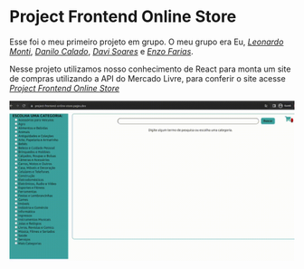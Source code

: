 # Project Frontend Online Store

Esse foi o meu primeiro projeto em grupo. O meu grupo era Eu, _[Leonardo Monti](https://github.com/LeonardoMonti)_, _[Danilo Calado](https://github.com/DaniloCalado)_, _[Davi Soares](https://github.com/davisoaresc)_ e _[Enzo Farias](https://github.com/fariasao)_. 

Nesse projeto utilizamos nosso conhecimento de React para monta um site de compras utilizando a API do Mercado Livre, para conferir o site acesse _[Project Frontend Online Store](https://project-frontend-online-store.pages.dev/)_

<img src="frontend-online-store.gif" />

